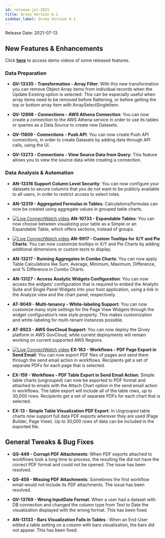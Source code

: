 ```yaml
---
id: release-jul-2021
title: Qrvey Version 6.1
sidebar_label: Qrvey Version 6.1
---
```

<div style={{textAlign: "justify"}}>
Release Date: 2021-07-13


## New Features & Enhancements

Click <a href="/docs/video-training/release/version-6.1" target="_blank"> <strong>here</strong></a> to access demo videos of some released features.

### Data Preparation

* <strong>QV-13335 - Transformation - Array Filter</strong>: With this new transformation you can remove Object Array items from individual records when the Update Existing option is selected. This can be especially useful when array items need to be removed before flattening, or before getting the top or bottom array item with ArraySelectSingleItem.

* <strong>QV-12898 - Connections - AWS Athena Connection</strong>: You can now create a connection to the AWS Athena service in order to use its tables or queries as a Data Source to create new Datasets.

* <strong>QV-11609 - Connections - Push API</strong>: You can now create Push API connections, in order to create Datasets by adding data through API calls, using the UI.

* <strong>QV-13273 - Connections - View Source Data from Query</strong>: This feature allows you to view the source data while creating a connection. 

 
### Data Analysis & Automation

* <strong>AN-13316 Support Column Level Security</strong>: You can now configure your datasets to secure columns that you do not want to be publicly available to all users, in order to restrict access to select roles. 

* <strong>AN-12319 - Aggregated Formulas in Tables</strong>: Calculations/formulas can now be created using aggregate values in grouped table charts.

* <a href="/docs/video-training/release/version-6.1/#expandable-tables" target="_blank" className="tooltip"><img alt="Live Connect" src="https://s3.amazonaws.com/cdn.qrvey.com/documentation_assets/release-notes/video_icon.png#thumbnail-20" className="video-icon-png" /><span className="tooltiptext">Watch video</span></a> <strong>AN-10733 - Expandable Tables</strong>: You can now choose between visualizing your table as a Simple or an Expandable Table, which offers sections, instead of groups.

* <a href="/docs/video-training/release/version-6.1/#custom-tooltips" target="_blank" className="tooltip"><img alt="Live Connect" src="https://s3.amazonaws.com/cdn.qrvey.com/documentation_assets/release-notes/video_icon.png#thumbnail-20" className="video-icon-png" /><span className="tooltiptext">Watch video</span></a> <strong>AN-9917 - Custom Tooltips for X/Y and Pie Charts</strong>: You can now customize tooltips in X/Y and Pie Charts by adding additional dimensions or custom texts to display.

* <strong>AN-13217 - Running Aggregates in Combo Charts</strong>: You can now apply Table Calculations like Sum, Average, Minimum, Maximum, Difference, and % Difference in Combo Charts. 

* <strong>AN-13127 - Access Analytic Widgets Configuration</strong>: You can now access the widgets’ configuration that is required to embed the Analytic Suite and Single Panel Widgets into your host application, using a link in the Analyze view and the chart panel, respectively.

* <strong>AT-9049 - Multi-tenancy - White-labeling Support</strong>: You can now customize many style settings for the Page View Widgets through the widget configuration’s new style property. This makes customization and white-labeling for multi-tenant instances possible.

* <strong>AT-8923 - AWS GovCloud Support</strong>: You can now deploy the Qrvey platform in AWS GovCloud, while current deployments will remain working on current supported AWS Regions.

* <a href="/docs/video-training/release/version-6.1/#pdf-page-export-in-workflows" target="_blank" className="tooltip"><img alt="Live Connect" src="https://s3.amazonaws.com/cdn.qrvey.com/documentation_assets/release-notes/video_icon.png#thumbnail-20" className="video-icon-png" /><span className="tooltiptext">Watch video</span></a> <strong>EX-163 - Workflows - PDF Page Export in Send Email</strong>: You can now export PDF files of pages and send them through the send email action in workflows. Recipients get a set of separate PDFs for each page that is selected.

* <strong>EX-159 - Workflows - PDF Table Export in Send Email Action</strong>: Simple table charts (ungrouped) can now be exported to PDF format and attached to emails with the Attach Chart option in the send email action in workflows. The table export will include all of the table rows, up to 30,000 rows. Recipients get a set of separate PDFs for each chart that is selected.

* <strong>EX-13 - Simple Table Visualization PDF Export</strong>: In Ungrouped table charts now support full data PDF exports wherever they are used (Page Builder, Page View). Up to 30,000 rows of data can be included in the exported file.

## General Tweaks & Bug Fixes

* <strong>QS-449 - Corrupt PDF Attachments</strong>: When PDF exports attached to workflows took a long time to process, the resulting file did not have the correct PDF format and could not be opened. The issue has been resolved.

* <strong>QS-459 - Missing PDF Attachments</strong>: Sometimes the first workflow email would not include its PDF attachments. The issue has been resolved.
  
* <strong>QV-13769 - Wrong InputDate Format</strong>: When a user had a dataset with DB connection and changed the column type from Text to Date the visualization displayed with the wrong format. This has been fixed

* <strong>AN-13133 - Bars Visualization Fails in Tables </strong>: When an End-User edited a table setting on a column with bars visualization, the bars did not appear. This has been fixed. 

</div>
